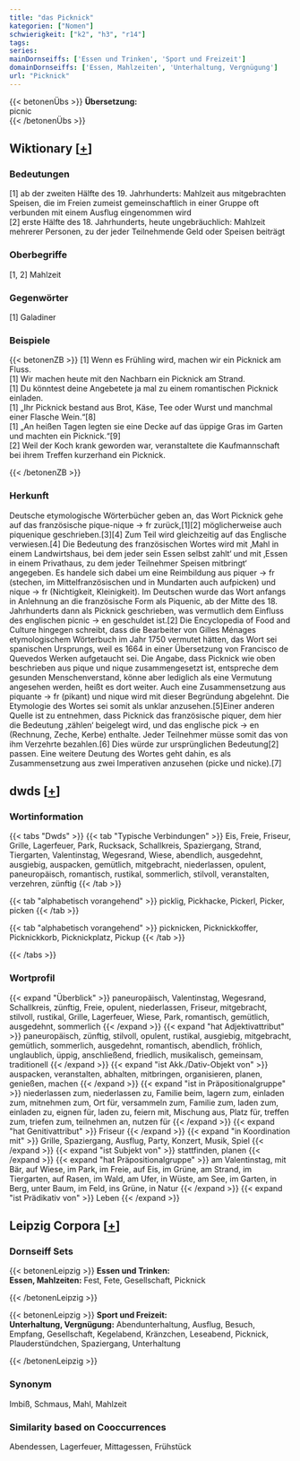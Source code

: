 ```yaml
---
title: "das Picknick"
kategorien: ["Nomen"]
schwierigkeit: ["k2", "h3", "r14"]
tags:
series:
mainDornseiffs: ['Essen und Trinken', 'Sport und Freizeit']
domainDornseiffs: ['Essen, Mahlzeiten', 'Unterhaltung, Vergnügung']
url: "Picknick"
---
```


{{< betonenÜbs >}}
**Übersetzung:**  
picnic  
{{< /betonenÜbs >}}

## Wiktionary [[+](https://de.wiktionary.org/wiki/Picknick)]

### Bedeutungen
[1] ab der zweiten Hälfte des 19. Jahrhunderts: Mahlzeit aus mitgebrachten Speisen, die im Freien zumeist gemeinschaftlich in einer Gruppe oft verbunden mit einem Ausflug eingenommen wird  
[2] erste Hälfte des 18. Jahrhunderts, heute ungebräuchlich: Mahlzeit mehrerer Personen, zu der jeder Teilnehmende Geld oder Speisen beiträgt  

### Oberbegriffe
[1, 2] Mahlzeit  

### Gegenwörter
[1] Galadiner  

### Beispiele
{{< betonenZB >}}
[1] Wenn es Frühling wird, machen wir ein Picknick am Fluss.  
[1] Wir machen heute mit den Nachbarn ein Picknick am Strand.  
[1] Du könntest deine Angebetete ja mal zu einem romantischen Picknick einladen.  
[1] „Ihr Picknick bestand aus Brot, Käse, Tee oder Wurst und manchmal einer Flasche Wein.“[8]  
[1] „An heißen Tagen legten sie eine Decke auf das üppige Gras im Garten und machten ein Picknick.“[9]  
[2] Weil der Koch krank geworden war, veranstaltete die Kaufmannschaft bei ihrem Treffen kurzerhand ein Picknick.  

{{< /betonenZB >}}
### Herkunft
Deutsche etymologische Wörterbücher geben an, das Wort Picknick gehe auf das französische pique-nique → fr zurück,[1][2] möglicherweise auch piquenique geschrieben.[3][4] Zum Teil wird gleichzeitig auf das Englische verwiesen.[4] Die Bedeutung des französischen Wortes wird mit ‚Mahl in einem Landwirtshaus, bei dem jeder sein Essen selbst zahlt‘ und mit ‚Essen in einem Privathaus, zu dem jeder Teilnehmer Speisen mitbringt‘ angegeben. Es handele sich dabei um eine Reimbildung aus piquer → fr (stechen, im Mittelfranzösischen und in Mundarten auch aufpicken) und nique → fr (Nichtigkeit, Kleinigkeit). Im Deutschen wurde das Wort anfangs in Anlehnung an die französische Form als Piquenic, ab der Mitte des 18. Jahrhunderts dann als Picknick geschrieben, was vermutlich dem Einfluss des englischen picnic → en geschuldet ist.[2] Die Encyclopedia of Food and Culture hingegen schreibt, dass die Bearbeiter von Gilles Ménages etymologischem Wörterbuch im Jahr 1750 vermutet hätten, das Wort sei spanischen Ursprungs, weil es 1664 in einer Übersetzung von Francisco de Quevedos Werken aufgetaucht sei. Die Angabe, dass Picknick wie oben beschrieben aus pique und nique zusammengesetzt ist, entspreche dem gesunden Menschenverstand, könne aber lediglich als eine Vermutung angesehen werden, heißt es dort weiter. Auch eine Zusammensetzung aus piquante → fr (pikant) und nique wird mit dieser Begründung abgelehnt. Die Etymologie des Wortes sei somit als unklar anzusehen.[5]Einer anderen Quelle ist zu entnehmen, dass Picknick das französische piquer, dem hier die Bedeutung ‚zählen‘ beigelegt wird, und das englische pick → en (Rechnung, Zeche, Kerbe) enthalte. Jeder Teilnehmer müsse somit das von ihm Verzehrte bezahlen.[6] Dies würde zur ursprünglichen Bedeutung[2] passen. Eine weitere Deutung des Wortes geht dahin, es als Zusammensetzung aus zwei Imperativen anzusehen (picke und nicke).[7]  



## dwds [[+](https://www.dwds.de/wb/Picknick)]

### Wortinformation
{{< tabs "Dwds" >}}
{{< tab "Typische Verbindungen" >}}
Eis, Freie, Friseur, Grille, Lagerfeuer, Park, Rucksack, Schallkreis, Spaziergang, Strand, Tiergarten, Valentinstag, Wegesrand, Wiese, abendlich, ausgedehnt, ausgiebig, auspacken, gemütlich, mitgebracht, niederlassen, opulent, paneuropäisch, romantisch, rustikal, sommerlich, stilvoll, veranstalten, verzehren, zünftig
{{< /tab >}}

{{< tab "alphabetisch vorangehend" >}}
picklig, Pickhacke, Pickerl, Picker, picken
{{< /tab >}}

{{< tab "alphabetisch vorangehend" >}}
picknicken, Picknickkoffer, Picknickkorb, Picknickplatz, Pickup
{{< /tab >}}

{{< /tabs >}}

### Wortprofil
{{< expand "Überblick" >}} paneuropäisch, Valentinstag, Wegesrand, Schallkreis, zünftig, Freie, opulent, niederlassen, Friseur, mitgebracht, stilvoll, rustikal, Grille, Lagerfeuer, Wiese, Park, romantisch, gemütlich, ausgedehnt, sommerlich {{< /expand >}}
{{< expand "hat Adjektivattribut" >}} paneuropäisch, zünftig, stilvoll, opulent, rustikal, ausgiebig, mitgebracht, gemütlich, sommerlich, ausgedehnt, romantisch, abendlich, fröhlich, unglaublich, üppig, anschließend, friedlich, musikalisch, gemeinsam, traditionell {{< /expand >}}
{{< expand "ist Akk./Dativ-Objekt von" >}} auspacken, veranstalten, abhalten, mitbringen, organisieren, planen, genießen, machen {{< /expand >}}
{{< expand "ist in Präpositionalgruppe" >}} niederlassen zum, niederlassen zu, Familie beim, lagern zum, einladen zum, mitnehmen zum, Ort für, versammeln zum, Familie zum, laden zum, einladen zu, eignen für, laden zu, feiern mit, Mischung aus, Platz für, treffen zum, triefen zum, teilnehmen an, nutzen für {{< /expand >}}
{{< expand "hat Genitivattribut" >}} Friseur {{< /expand >}}
{{< expand "in Koordination mit" >}} Grille, Spaziergang, Ausflug, Party, Konzert, Musik, Spiel {{< /expand >}}
{{< expand "ist Subjekt von" >}} stattfinden, planen {{< /expand >}}
{{< expand "hat Präpositionalgruppe" >}} am Valentinstag, mit Bär, auf Wiese, im Park, im Freie, auf Eis, im Grüne, am Strand, im Tiergarten, auf Rasen, im Wald, am Ufer, in Wüste, am See, im Garten, in Berg, unter Baum, im Feld, ins Grüne, in Natur {{< /expand >}}
{{< expand "ist Prädikativ von" >}} Leben {{< /expand >}}

## Leipzig Corpora [[+](https://corpora.uni-leipzig.de/en/res?word=Picknick&corpusId=deu_newscrawl-public_2018)]

### Dornseiff Sets
{{< betonenLeipzig >}}
**Essen und Trinken:**  
**Essen, Mahlzeiten:** Fest, Fete, Gesellschaft, Picknick  

{{< /betonenLeipzig >}}


{{< betonenLeipzig >}}
**Sport und Freizeit:**  
**Unterhaltung, Vergnügung:** Abendunterhaltung, Ausflug, Besuch, Empfang, Gesellschaft, Kegelabend, Kränzchen, Leseabend, Picknick, Plauderstündchen, Spaziergang, Unterhaltung  

{{< /betonenLeipzig >}}

### Synonym
Imbiß, Schmaus, Mahl, Mahlzeit


### Similarity based on Cooccurrences
Abendessen, Lagerfeuer, Mittagessen, Frühstück

